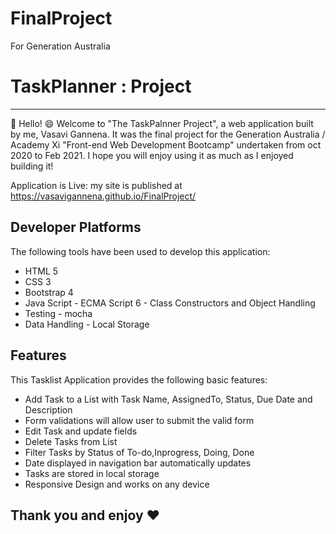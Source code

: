 # FinalProject
For Generation Australia


#  TaskPlanner : Project
---

:wave: Hello! :smile:
Welcome to "The TaskPalnner Project", a web application built by me, Vasavi Gannena. It was the final project for the Generation Australia / Academy Xi "Front-end Web Development Bootcamp" undertaken from oct 2020 to Feb 2021. I hope you will enjoy using it as much as I enjoyed building it!

Application is Live:  my site is published at https://vasavigannena.github.io/FinalProject/
## Developer Platforms 
The following tools have been used to develop this application:
* HTML 5
* CSS 3
* Bootstrap 4
* Java Script - ECMA Script 6 - Class Constructors and Object Handling
* Testing - mocha
* Data Handling - Local Storage


## Features
This Tasklist Application provides the following basic features:
* Add Task to a List with Task Name, AssignedTo, Status, Due Date and Description  
* Form validations will allow user to submit the valid form
* Edit Task and update fields
* Delete Tasks from List
* Filter Tasks by Status of To-do,Inprogress, Doing, Done
* Date displayed in navigation bar automatically updates
* Tasks are stored in local storage
* Responsive Design and works on any device
 
 ## Thank you and enjoy :heart:
